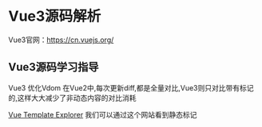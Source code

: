 # Vue3源码解析

  Vue3官网：<https://cn.vuejs.org/>

## Vue3源码学习指导

Vue3 优化Vdom
在Vue2中,每次更新diff,都是全量对比,Vue3则只对比带有标记的,这样大大减少了非动态内容的对比消耗

[Vue Template Explorer](https://vue-next-template-explorer.netlify.app/#eyJzcmMiOiI8ZGl2PkhlbGxvIFdvcmxkPC9kaXY+Iiwib3B0aW9ucyI6e319) 我们可以通过这个网站看到静态标记
